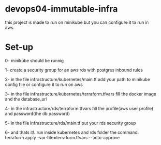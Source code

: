 # devops04-immutable-infra

this project is made to run on minikube but you can configure it to run in aws.

# Set-up

0- minikube should be runnig

1- create a security group for an aws rds with postgres inbound rules

2- in the file infrastructure/kubernetes/main.tf add your path to minikube config file
    or configure it to run on aws

3- in the file infrastructure/kubernetes/terraform.tfvars fill the docker image and the database_url

4- in the infrastructure/rds/terraform.tfvars fill the profile(aws user profile) and password(the db password)

5- in the file infrastructure/rds/main.tf put your rds security group

6- and thats it!. run inside kubernetes and rds folder the command:
    terraform apply -var-file=terraform.tfvars --auto-approve



